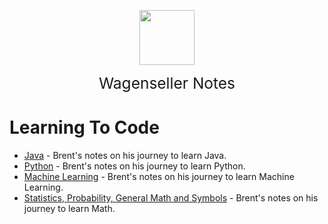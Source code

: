 <img
    src="./assets/img/bailey.jpg"
    width="88"
    style="display: block; width: 88px; margin: auto; margin-bottom: 1em"
/><span style="display: block; text-align: center; font-size: 1.75em;"> Wagenseller Notes </span>


# Learning To Code
- [Java](/learn_to_code/java) - Brent's notes on his journey to learn Java.
- [Python](/learn_to_code/python/) - Brent's notes on his journey to learn Python.
- [Machine Learning](/learn_to_code/machine_learning/) - Brent's notes on his journey to learn Machine Learning.
- [Statistics, Probability, General Math and Symbols](/learn_to_code/math/) - Brent's notes on his journey to learn Math.
